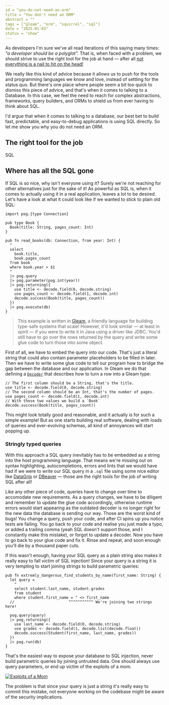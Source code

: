 ```yaml
---
id = "you-do-not-need-an-orm"
title = "You don't need an ORM"
abstract = ""
tags = ["gleam", "orm", "squirrel", "sql"]
date = "2025-01-03"
status = "show"
---
```


As developers I'm sure we've all read iterations of this saying many times:
_"a developer should be a polyglot"._ That is, when faced with a problem, we
should strive to use the right tool for the job at hand — after all
[not everything is a nail to hit on the head!](https://en.wikipedia.org/wiki/Law_of_the_instrument)

We really like this kind of advice because it allows us to push for the tools
and programming languages we know and love, instead of settling for the status
quo.
But there's one place where people seem a bit too quick to dismiss this
piece of advice, and that's when it comes to talking to a Database.
In this case, we feel the need to reach for complex abstractions, frameworks,
query builders, and ORMs to shield us from ever having to think about SQL.

I'd argue that when it comes to talking to a database, our best bet to build
fast, predictable, and easy-to-debug applications is using SQL directly. So let
me show you why you do not need an ORM.

## The right tool for the job

SQL

## Where has all the SQL gone

If SQL is so nice, why isn't everyone using it?
Surely we're not reaching for other alternatives just for the sake of it!
As powerful as SQL is, when it comes to actually using it in a real application,
leaves a lot to be desired.
Let's have a look at what it could look like if we wanted to stick to plain old
SQL:

```gleam
import pog.{type Connection}

pub type Book {
  Book(title: String, pages_count: Int)
}

pub fn read_books(db: Connection, from year: Int) {
  "
  select
    book.title,
    book.pages_count
  from book
  where book.year > $1
  "
  |> pog.query
  |> pog.parameter(pog.int(year))
  |> pog.returning({
    use title <- decode.field(0, decode.string)
    use pages_count <- decode.field(1, decode.int)
    decode.success(Book(title, pages_count))
  })
  |> pog.execute(db)
}
```

> This example is written in [Gleam](https://gleam.run), a friendly language for
> building type-safe systems that scale!
> However, it'd look similar — at least in spirit — if you were to write it in
> Java using a driver like JDBC. You'd still have to go over the rows returned
> by the query and write some glue code to turn those into some object.

First of all, we have to embed the query into our code. That's just a literal
string that could also contain parameter placeholders to be filled in later.
Then we have to write some glue code to tell our program how to bridge the gap
between the database and our application. In Gleam we do that defining a
[`Decoder`](https://hexdocs.pm/gleam_stdlib/gleam/dynamic/decode.html#Decoder)
that describes how to turn a row into a Gleam type:

```gleam
// The first column should be a String, that's the title.
use title <- decode.field(0, decode.string)
// The second column should be an Int, that's the number of pages.
use pages_count <- decode.field(1, decode.int)
// With those two values we build a `Book`
decode.success(Book(title, pages_count))
```

This might look totally good and reasonable, and it actually is for such a
simple example!
But as one starts building real software, dealing with loads of queries and
ever-evolving schemas, all kind of annoyances will start popping up.

### Stringly typed queries

With this approach a SQL query inevitably has to be embedded as a string into
the host programming language.
That means we're missing out on syntax highlighting, autocompletions, errors and
lints that we would have had if we were to write our SQL query in a
`.sql` file using some nice editor like [DataGrip](https://www.jetbrains.com/datagrip/)
or [DBeaver](https://dbeaver.io) — those are the right tools for the job of
writing SQL after all!

Like any other piece of code, queries have to change over time to accomodate new
requirements. As a query changes, we have to be diligent and remember to update
the glue code accordingly, otherwise runtime errors would start appearing as the
outdated decoder is no longer right for the new data the database is sending our
way.
Those are the worst kind of bugs! You change a query, push your code, and after
CI spins up you notice tests are failing.
You go back to your code and realise you just made a typo, or added a trailing
comma (yeah SQL doesn't support those, and I constantly make this mistake), or
forgot to update a decoder.
Now you have to go back to your glue code and fix it.
Rinse and repeat, and soon enough you'll die by a thousand paper cuts.

If this wasn't enough, having your SQL query as a plain string also makes it
really easy to fall victim of SQL injection! Since your query is a string it is
very tempting to start joining strings to build parametric queries:

```gleam
pub fn extremly_dangerous_find_students_by_name(first_name: String) {
  let query =
    "
    select student.last_name, student.grades
    from student
    where student.first_name = " <> first_name
  //                        ^^^^^^^^^^^ We're joining two strings here!

  pog.query(query)
  |> pog.returning({
    use last_name <- decode.field(0, decode.string)
    use grades <- decode.field(1, decode.list(decode.float))
    decode.success(Student(first_name, last_name, grades))
  })
  |> pog.run(db)
}
```

That's the easiest way to expose your database to SQL injection, never build
parametric queries by joining untrusted data. One should always use query
parameters, or end up victim of the exploits of a mom.

[![Exploits of a Mom](https://imgs.xkcd.com/comics/exploits_of_a_mom.png)](https://xkcd.com/327)

The problem is that since your query is just a string it's really easy to
commit this mistake, not everyone working on the codebase might be aware of the
security implications.
